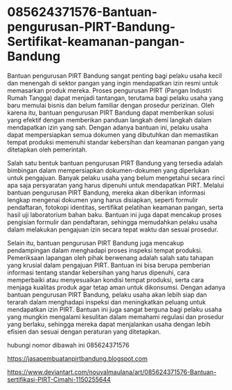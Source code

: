 # 085624371576-Bantuan-pengurusan-PIRT-Bandung-Sertifikat-keamanan-pangan-Bandung

Bantuan pengurusan PIRT Bandung sangat penting bagi pelaku usaha kecil dan menengah di sektor pangan yang ingin mendapatkan izin resmi untuk memasarkan produk mereka. Proses pengurusan PIRT (Pangan Industri Rumah Tangga) dapat menjadi tantangan, terutama bagi pelaku usaha yang baru memulai bisnis dan belum familiar dengan prosedur perizinan. Oleh karena itu, bantuan pengurusan PIRT Bandung dapat memberikan solusi yang efektif dengan memberikan panduan langkah demi langkah dalam mendapatkan izin yang sah. Dengan adanya bantuan ini, pelaku usaha dapat mempersiapkan semua dokumen yang dibutuhkan dan memastikan tempat produksi memenuhi standar kebersihan dan keamanan pangan yang ditetapkan oleh pemerintah.

Salah satu bentuk bantuan pengurusan PIRT Bandung yang tersedia adalah bimbingan dalam mempersiapkan dokumen-dokumen yang diperlukan untuk pengajuan. Banyak pelaku usaha yang belum mengetahui secara rinci apa saja persyaratan yang harus dipenuhi untuk mendapatkan PIRT. Melalui bantuan pengurusan PIRT Bandung, mereka akan diberikan informasi lengkap mengenai dokumen yang harus disiapkan, seperti formulir pendaftaran, fotokopi identitas, sertifikat pelatihan keamanan pangan, serta hasil uji laboratorium bahan baku. Bantuan ini juga dapat mencakup proses pengisian formulir dan pendaftaran, sehingga memudahkan pelaku usaha dalam melakukan pengajuan izin secara tepat waktu dan sesuai prosedur.

Selain itu, bantuan pengurusan PIRT Bandung juga mencakup pendampingan dalam menghadapi proses inspeksi tempat produksi. Pemeriksaan lapangan oleh pihak berwenang adalah salah satu tahapan yang krusial dalam pengajuan PIRT. Bantuan ini bisa berupa pemberian informasi tentang standar kebersihan yang harus dipenuhi, cara memperbaiki atau menyesuaikan kondisi tempat produksi, serta cara menjaga kualitas produk agar tetap aman untuk dikonsumsi. Dengan adanya bantuan pengurusan PIRT Bandung, pelaku usaha akan lebih siap dan terarah dalam menghadapi inspeksi dan meningkatkan peluang untuk mendapatkan izin PIRT. Bantuan ini juga sangat berguna bagi pelaku usaha yang mungkin mengalami kesulitan dalam memahami regulasi dan prosedur yang berlaku, sehingga mereka dapat menjalankan usaha dengan lebih efisien dan sesuai dengan peraturan yang ditetapkan.

hubungi nomor dibawah ini
085624371576


https://jasapembuatanpirtbandung.blogspot.com

https://www.deviantart.com/nouvalmaulana/art/085624371576-Bantuan-sertifikasi-PIRT-Cimahi-1150255644
